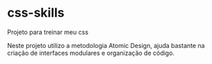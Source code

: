 # css-skills

Projeto para treinar meu css

Neste projeto utilizo a metodologia Atomic Design, ajuda bastante na criação de interfaces modulares e organização de código.
